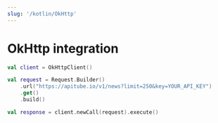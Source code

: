 ```yaml
---
slug: '/kotlin/OkHttp'
---
```


# OkHttp integration

```kotlin
val client = OkHttpClient()

val request = Request.Builder()
	.url("https://apitube.io/v1/news?limit=250&key=YOUR_API_KEY")
	.get()
	.build()

val response = client.newCall(request).execute()
```
